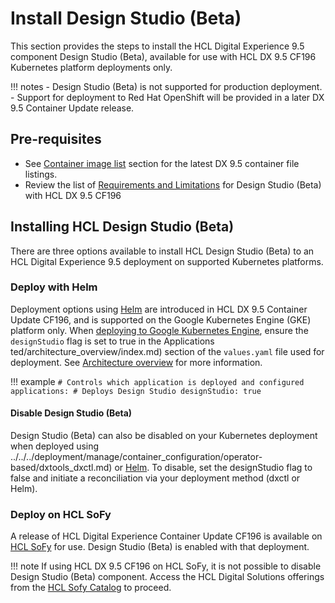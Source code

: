 # Install Design Studio (Beta)

This section provides the steps to install the HCL Digital Experience 9.5 component Design Studio (Beta), available for use with HCL DX 9.5 CF196 Kubernetes platform deployments only.

!!! notes
    -   Design Studio (Beta) is not supported for production deployment.
    -   Support for deployment to Red Hat OpenShift will be provided in a later DX 9.5 Container Update release.

## Pre-requisites

-   See [Container image list](../../../deployment/install/container/image_list.md) section for the latest DX 9.5 container file listings.
-   Review the list of [Requirements and Limitations](../limitations/limitations.md) for Design Studio (Beta) with HCL DX 9.5 CF196

## Installing HCL Design Studio (Beta)

There are three options available to install HCL Design Studio (Beta) to an HCL Digital Experience 9.5 deployment on supported Kubernetes platforms.

### Deploy with Helm

Deployment options using [Helm](../../../deployment/install/container/helm_deployment/overview.md) are introduced in HCL DX 9.5 Container Update CF196, and is supported on the Google Kubernetes Engine (GKE) platform only. When [deploying to Google Kubernetes Engine](https://help.hcltechsw.com/digital-experience/9.5/containerization/google_gke.html), ensure the `designStudio` flag is set to true in the Applications ted/architecture_overview/index.md) section of the `values.yaml` file used for deployment. See [Architecture overview](../../../get_started/architecture_overview/index.md) for more information.

!!! example
    ```
    # Controls which application is deployed and configured
    applications:
    # Deploys Design Studio
    designStudio: true
    ```

#### Disable Design Studio (Beta)

Design Studio (Beta) can also be disabled on your Kubernetes deployment when deployed using ../../../deployment/manage/container_configuration/operator-based/dxtools_dxctl.md) or [Helm](../../../deployment/install/container/helm_deployment/overview.md). To disable, set the designStudio flag to false and initiate a reconciliation via your deployment method (dxctl or Helm).

### Deploy on HCL SoFy

A release of HCL Digital Experience Container Update CF196 is available on [HCL SoFy](https://www.hcltechsw.com/sofy) for use. Design Studio (Beta) is enabled with that deployment.

!!! note 
    If using HCL DX 9.5 CF196 on HCL SoFy, it is not possible to disable Design Studio (Beta) component. Access the HCL Digital Solutions offerings from the [HCL Sofy Catalog](https://www.hcltechsw.com/sofy/catalog) to proceed.
